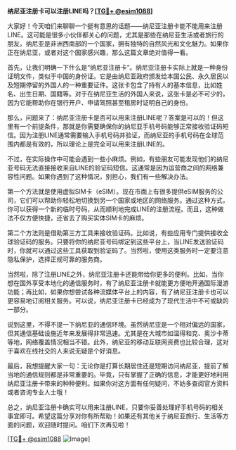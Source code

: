 **纳尼亚注册卡可以注册LINE吗？[[TG💪+ @esim1088](https://t.me/s/esim1088)]**

大家好！今天咱们来聊聊一个挺有意思的话题——纳尼亚注册卡能不能用来注册LINE。这可能是很多小伙伴都关心的问题，尤其是那些在纳尼亚生活或者旅行的朋友。纳尼亚是非洲西南部的一个国家，拥有独特的自然风光和文化魅力。如果你正在纳尼亚，或者对这个国家感兴趣，那么这篇文章绝对值得一看。

首先，让我们明确一下什么是“纳尼亚注册卡”。纳尼亚注册卡实际上就是一种身份证明文件，类似于中国的身份证。它是由纳尼亚政府颁发给本国公民、永久居民以及短期停留的外国人的一种重要证件。这张卡包含了持有人的基本信息，比如姓名、出生日期、国籍等。对于在纳尼亚生活的外国人来说，这张卡是必不可少的，因为它能帮助你在银行开户、申请驾照甚至租房时证明自己的身份。

那么，问题来了：纳尼亚注册卡是否可以用来注册LINE呢？答案是可以的！但这里有一个前提条件，那就是你需要确保你的纳尼亚手机号码能够正常接收验证码短信。因为注册LINE通常需要输入手机号码并验证，而纳尼亚的手机号码在全球范围内都是有效的，所以理论上是完全可以用来注册LINE的。

不过，在实际操作中可能会遇到一些小麻烦。例如，有些朋友可能发现他们的纳尼亚号码无法直接接收来自LINE的验证码短信。这通常是因为运营商之间的网络兼容性问题。如果你遇到了这种情况，别担心，我们有一些解决办法。

第一个方法就是使用虚拟SIM卡（eSIM）。现在市面上有很多提供eSIM服务的公司，它们可以帮助你轻松地切换到另一个国家或地区的网络服务。通过这种方式，你可以获得一个新的临时号码，从而顺利地完成LINE的注册流程。而且，这种做法不仅方便快捷，还省去了购买实体SIM卡的麻烦。

第二个方法则是借助第三方工具来接收验证码。比如说，有些应用专门提供接收全球验证码的服务。只要将你的纳尼亚号码绑定到这些平台上，当LINE发送验证码时，你就可以通过这些工具获取到验证码了。当然啦，使用这类服务时一定要注意隐私保护，选择正规可靠的服务商。

当然啦，除了注册LINE之外，纳尼亚注册卡还能带给你更多的便利。比如，当你想在国外享受本地化的通信服务时，有了纳尼亚注册卡就能更方便地开通国际漫游功能；再比如，如果你想尝试各种流媒体平台上的内容，有了纳尼亚注册卡也可以更容易地订阅相关服务。可以说，纳尼亚注册卡已经成为了现代生活中不可或缺的一部分。

说到这里，不得不提一下纳尼亚的通信环境。虽然纳尼亚是一个相对偏远的国家，但其通信基础设施近年来发展得非常迅速。尤其是在大城市如温得和克、奥沙卡蒂等地，网络覆盖情况相当不错。此外，纳尼亚的移动互联网资费也比较合理，这对于喜欢在线社交的人来说无疑是个好消息。

最后，我想提醒大家一句：无论你是打算长期居住还是短期访问纳尼亚，提前了解当地的通信规则都是非常重要的。毕竟，只有掌握了正确的信息，才能更好地利用纳尼亚注册卡带来的种种便利。如果你对这方面有任何疑问，不妨多查阅官方资料或者咨询专业人士哦！

总之，纳尼亚注册卡确实可以用来注册LINE，只要你妥善处理好手机号码的相关事宜即可。希望这篇分享对你有所帮助！如果还有其他关于纳尼亚旅行、生活等方面的问题，欢迎随时提问。咱们下次再见啦！

[[TG💪+ @esim1088](https://t.me/s/esim1088) ![Image](https://i.postimg.cc/4NQfJmqS/Snipaste-2025-05-13-00-14-12.png)]